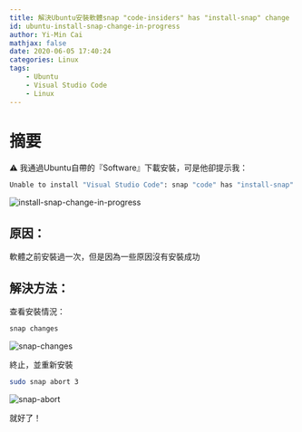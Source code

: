 ```yaml
---
title: 解決Ubuntu安裝軟體snap "code-insiders" has "install-snap" change 
id: ubuntu-install-snap-change-in-progress
author: Yi-Min Cai
mathjax: false
date: 2020-06-05 17:40:24
categories: Linux
tags:
    - Ubuntu
    - Visual Studio Code
    - Linux
---
```

# 摘要
:warning: 我通過Ubuntu自帶的『Software』下載安裝，可是他卻提示我：

 ```bash
 Unable to install "Visual Studio Code": snap "code" has "install-snap" change in progress.
 ```
<!-- more -->

![install-snap-change-in-progress](https://firebasestorage.googleapis.com/v0/b/hexo-neil-blog-db.appspot.com/o/blog-img%2Fubuntu-install-snap-change-in-progress%2Finstall-snap-change-in-progress.png?alt=media&token=de46b63d-9865-4cbb-a91e-a0b99beff59d)

## 原因：

軟體之前安裝過一次，但是因為一些原因沒有安裝成功

## 解決方法：

查看安裝情況：

```bash
snap changes
```

![snap-changes](https://firebasestorage.googleapis.com/v0/b/hexo-neil-blog-db.appspot.com/o/blog-img%2Fubuntu-install-snap-change-in-progress%2Fsnap-changes.png?alt=media&token=d042e40c-c521-4369-b134-a8b690eaf9e7)

終止，並重新安裝

```bash
sudo snap abort 3
```

![snap-abort](https://firebasestorage.googleapis.com/v0/b/hexo-neil-blog-db.appspot.com/o/blog-img%2Fubuntu-install-snap-change-in-progress%2Fsnap-abort.png?alt=media&token=edcc8541-453b-448e-9c88-6d1db37a637a)

就好了！
